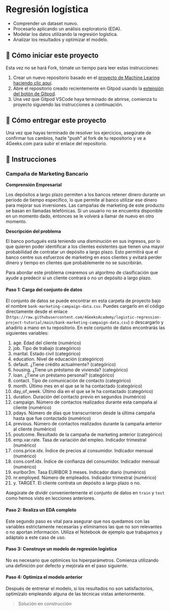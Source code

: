 <!-- hide -->
# Regresión logística
<!-- endhide -->

- Comprender un dataset nuevo.
- Procesarlo aplicando un análisis exploratorio (EDA).
- Modelar los datos utilizando la regresión logística.
- Analizar los resultados y optimizar el modelo.

## 🌱  Cómo iniciar este proyecto

Esta vez no se hará Fork, tómate un tiempo para leer estas instrucciones:

1. Crear un nuevo repositorio basado en el [proyecto de Machine Learing](https://github.com/4GeeksAcademy/machine-learning-python-template/generate) [haciendo clic aquí](https://github.com/4GeeksAcademy/machine-learning-python-template).
2. Abre el repositorio creado recientemente en Gitpod usando la [extensión del botón de Gitpod](https://www.gitpod.io/docs/browser-extension/).
3. Una vez que Gitpod VSCode haya terminado de abrirse, comienza tu proyecto siguiendo las instrucciones a continuación.

## 🚛 Cómo entregar este proyecto

Una vez que hayas terminado de resolver los ejercicios, asegúrate de confirmar tus cambios, hazle "push" al fork de tu repositorio y ve a 4Geeks.com para subir el enlace del repositorio.

## 📝 Instrucciones

### Campaña de Marketing Bancario

**Comprensión Empresarial**

Los depósitos a largo plazo permiten a los bancos retener dinero durante un período de tiempo específico, lo que permite al banco utilizar ese dinero para mejorar sus inversiones. Las campañas de marketing de este producto se basan en llamadas telefónicas. Si un usuario no se encuentra disponible en un momento dado, entonces se le volverá a llamar de nuevo en otro momento.

**Descripción del problema**

El banco portugués está teniendo una disminución en sus ingresos, por lo que quieren poder identificar a los clientes existentes que tienen una mayor probabilidad de contratar un depósito a largo plazo. Esto permitirá que el banco centre sus esfuerzos de marketing en esos clientes y evitará perder dinero y tiempo en clientes que probablemente no se suscribirán.

Para abordar este problema crearemos un algoritmo de clasificación que ayude a predecir si un cliente contrará o no un depósito a largo plazo.

#### Paso 1: Carga del conjunto de datos

El conjunto de datos se puede encontrar en esta carpeta de proyecto bajo el nombre `bank-marketing-campaign-data.csv`. Puedes cargarlo en el código directamente desde el enlace (`https://raw.githubusercontent.com/4GeeksAcademy/logistic-regression-project-tutorial/main/bank-marketing-campaign-data.csv`) o descargarlo y añadirlo a mano en tu repositorio. En este conjunto de datos encontrarás las siguientes variables:

1. age. Edad del cliente (numérico)
2. job. Tipo de trabajo (categórico)
3. marital. Estado civil (categórico)
4. education. Nivel de educación (categórico)
5. default. ¿Tiene crédito actualmente? (categórico)
6. housing. ¿Tiene un préstamo de vivienda? (categórico)
7. loan. ¿Tiene un préstamo personal? (categórico)
8. contact. Tipo de comunicación de contacto (categórico)
9. month. Último mes en el que se le ha contactado (categórico)
10. day_of_week. Último día en el que se le ha contactado (categórico)
11. duration. Duración del contacto previo en segundos (numérico)
12. campaign. Número de contactos realizados durante esta campaña al cliente (numérico)
13. pdays. Número de días que transcurrieron desde la última campaña hasta que fue contactado (numérico)
14. previous. Número de contactos realizados durante la campaña anterior al cliente (numérico)
15. poutcome. Resultado de la campaña de marketing anterior (categórico)
16. emp.var.rate. Tasa de variación del empleo. Indicador trimestral (numérico)
17. cons.price.idx. Índice de precios al consumidor. Indicador mensual (numérico)
18. cons.conf.idx. Índice de confianza del consumidor. Indicador mensual (numérico)
19. euribor3m. Tasa EURIBOR 3 meses. Indicador diario (numérico)
20. nr.employed. Número de empleados. Indicador trimestral (numérico)
21. y. TARGET. El cliente contrata un depósito a largo plazo o no.

Asegúrate de dividir convenientemente el conjunto de datos en `train` y `test` como hemos visto en lecciones anteriores.

#### Paso 2: Realiza un EDA completo

Este segundo paso es vital para asegurar que nos quedamos con las variables estrictamente necesarias y eliminamos las que no son relevantes o no aportan información. Utiliza el Notebook de ejemplo que trabajamos y adáptalo a este caso de uso.

#### Paso 3: Construye un modelo de regresión logística

No es necesario que optimices los hiperparámetros. Comienza utilizando una definición por defecto y mejórala en el paso siguiente.

#### Paso 4: Optimiza el modelo anterior

Después de entrenar el modelo, si los resultados no son satisfactorios, optimízalo empleando alguna de las técnicas vistas anteriormente.

> Solución en construcción